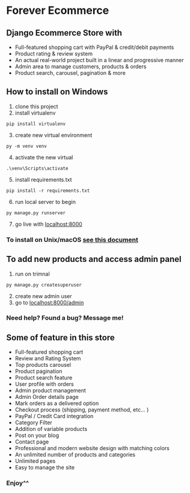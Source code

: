 # Forever Ecommerce

## Django Ecommerce Store with

- Full-featured shopping cart with PayPal & credit/debit payments
- Product rating & review system
- An actual real-world project built in a linear and progressive manner
- Admin area to manage customers, products & orders
- Product search, carousel, pagination & more

## How to install on Windows

1. clone this project
2. install virtualenv

```
pip install virtualenv
```

3. create new virtual environment

```
py -m venv venv
```

4. activate the new virtual

```
.\venv\Scripts\activate
```

5. install requirements.txt

```
pip install -r requirements.txt
```

6. run local server to begin

```
py manage.py runserver
```

7.  go live with [localhost:8000](http://localhost:8000/)

### To install on Unix/macOS [see this document](https://packaging.python.org/en/latest/guides/installing-using-pip-and-virtual-environments)

## To add new products and access admin panel

1.  run on trimnal

```
py manage.py createsuperuser
```

2.  create new admin user
3.  go to [localhost:8000/admin](http://localhost:8000/admin)

### Need help? Found a bug? Message me!

## Some of feature in this store

- Full-featured shopping cart
- Review and Rating System
- Top products carousel
- Product pagination
- Product search feature
- User profile with orders
- Admin product management
- Admin Order details page
- Mark orders as a delivered option
- Checkout process (shipping, payment method, etc... )
- PayPal / Credit Card integration
- Category Filter
- Addition of variable products
- Post on your blog
- Contact page
- Professional and modern website design with matching colors
- An unlimited number of products and categories
- Unlimited pages
- Easy to manage the site

### Enjoy^^
